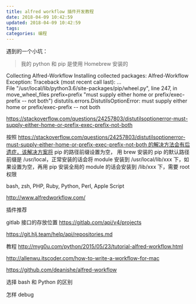 ```yaml
---
title: alfred workflow 插件开发教程
date: 2018-04-09 10:42:59
updated: 2018-04-09 10:42:59
tags:
categories: 编程
---
```


遇到的一个小坑：
> 我的 python 和 pip 是使用 Homebrew 安装的

Collecting Alfred-Workflow
Installing collected packages: Alfred-Workflow
Exception:
Traceback (most recent call last):
  ...  
  File "/usr/local/lib/python3.6/site-packages/pip/wheel.py", line 247, in move_wheel_files
    prefix=prefix
    "must supply either home or prefix/exec-prefix -- not both")
distutils.errors.DistutilsOptionError: must supply either home or prefix/exec-prefix -- not both

https://stackoverflow.com/questions/24257803/distutilsoptionerror-must-supply-either-home-or-prefix-exec-prefix-not-both


按照 https://stackoverflow.com/questions/24257803/distutilsoptionerror-must-supply-either-home-or-prefix-exec-prefix-not-both 的解决方法会有后遗症，该解决方案将 pip 的路径前缀设置为空， 用 brew 安装的 pip 的默认路径前缀是 /usr/local，正常安装的话会将 module 安装到 /usr/local/lib/xxx 下，如果设置为空，再用 pip 安装全局的 module 的话会安装到 /lib/xxx 下，需要 root 权限


bash, zsh, PHP, Ruby, Python, Perl, Apple Script

http://www.alfredworkflow.com/

插件推荐

gitlab 接口的存放位置
https://gitlab.com/api/v4/projects

https://git.hlj.team/help/api/repositories.md

教程 http://myg0u.com/python/2015/05/23/tutorial-alfred-workflow.html

http://allenwu.itscoder.com/how-to-write-a-workflow-for-mac 

https://github.com/deanishe/alfred-workflow


选择 bash  和 Python 的区别

怎样 debug

